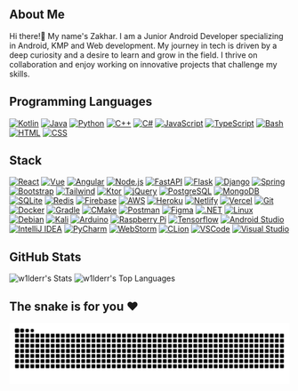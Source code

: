 ## About Me

Hi there!👋 My name's Zakhar. I am a Junior Android Developer specializing in Android, KMP and Web development. My journey in tech is driven by a deep curiosity and a desire to learn and grow in the field. I thrive on collaboration and enjoy working on innovative projects that challenge my skills.

## Programming Languages
[![Kotlin](https://skillicons.dev/icons?i=kotlin)](https://kotlinlang.org)
[![Java](https://skillicons.dev/icons?i=java)](https://www.java.com/)
[![Python](https://skillicons.dev/icons?i=py)](https://www.python.org/)
[![C++](https://skillicons.dev/icons?i=cpp)](https://isocpp.org/)
[![C#](https://skillicons.dev/icons?i=cs)](https://learn.microsoft.com/en-us/dotnet/csharp/)
[![JavaScript](https://skillicons.dev/icons?i=js)](https://developer.mozilla.org/en-US/docs/Web/JavaScript)
[![TypeScript](https://skillicons.dev/icons?i=ts)](https://www.typescriptlang.org/)
[![Bash](https://skillicons.dev/icons?i=bash)](https://www.gnu.org/software/bash/)
[![HTML](https://skillicons.dev/icons?i=html)](https://developer.mozilla.org/en-US/docs/Web/HTML)
[![CSS](https://skillicons.dev/icons?i=css)](https://developer.mozilla.org/en-US/docs/Web/CSS)



## Stack
[![React](https://skillicons.dev/icons?i=react)](https://reactjs.org/)
[![Vue](https://skillicons.dev/icons?i=vue)](https://vuejs.org/)
[![Angular](https://skillicons.dev/icons?i=angular)](https://angular.io/)
[![Node.js](https://skillicons.dev/icons?i=nodejs)](https://nodejs.org/)
[![FastAPI](https://skillicons.dev/icons?i=fastapi)](https://fastapi.tiangolo.com/)
[![Flask](https://skillicons.dev/icons?i=flask)](https://flask.palletsprojects.com/)
[![Django](https://skillicons.dev/icons?i=django)](https://www.djangoproject.com/)
[![Spring](https://skillicons.dev/icons?i=spring)](https://spring.io/)
[![Bootstrap](https://skillicons.dev/icons?i=bootstrap)](https://getbootstrap.com/)
[![Tailwind](https://skillicons.dev/icons?i=tailwind)](https://tailwindcss.com/)
[![Ktor](https://skillicons.dev/icons?i=ktor)](https://ktor.io/)
[![jQuery](https://skillicons.dev/icons?i=jquery)](https://jquery.com/)
[![PostgreSQL](https://skillicons.dev/icons?i=postgres)](https://www.postgresql.org/)
[![MongoDB](https://skillicons.dev/icons?i=mongodb)](https://www.mongodb.com/)
[![SQLite](https://skillicons.dev/icons?i=sqlite)](https://www.sqlite.org/)
[![Redis](https://skillicons.dev/icons?i=redis)](https://redis.io/)
[![Firebase](https://skillicons.dev/icons?i=firebase)](https://firebase.google.com/)
[![AWS](https://skillicons.dev/icons?i=aws)](https://aws.amazon.com/)
[![Heroku](https://skillicons.dev/icons?i=heroku)](https://www.heroku.com/)
[![Netlify](https://skillicons.dev/icons?i=netlify)](https://www.netlify.com/)
[![Vercel](https://skillicons.dev/icons?i=vercel)](https://vercel.com/)
[![Git](https://skillicons.dev/icons?i=git)](https://git-scm.com/)
[![Docker](https://skillicons.dev/icons?i=docker)](https://www.docker.com/)
[![Gradle](https://skillicons.dev/icons?i=gradle)](https://gradle.org/)
[![CMake](https://skillicons.dev/icons?i=cmake)](https://cmake.org/)
[![Postman](https://skillicons.dev/icons?i=postman)](https://www.postman.com/)
[![Figma](https://skillicons.dev/icons?i=figma)](https://figma.com/)
[![.NET](https://skillicons.dev/icons?i=dotnet)](https://dotnet.microsoft.com/)
[![Linux](https://skillicons.dev/icons?i=linux)](https://www.linux.org/)
[![Debian](https://skillicons.dev/icons?i=debian)](https://www.debian.org/)
[![Kali](https://skillicons.dev/icons?i=kali)](https://www.kali.org/)
[![Arduino](https://skillicons.dev/icons?i=arduino)](https://www.arduino.cc/)
[![Raspberry Pi](https://skillicons.dev/icons?i=raspberrypi)](https://www.raspberrypi.com/)
[![Tensorflow](https://skillicons.dev/icons?i=tensorflow)](https://www.tensorflow.org/)
[![Android Studio](https://skillicons.dev/icons?i=androidstudio)](https://developer.android.com/studio)
[![IntelliJ IDEA](https://skillicons.dev/icons?i=idea)](https://www.jetbrains.com/idea/)
[![PyCharm](https://skillicons.dev/icons?i=pycharm)](https://www.jetbrains.com/pycharm/)
[![WebStorm](https://skillicons.dev/icons?i=webstorm)](https://www.jetbrains.com/webstorm/)
[![CLion](https://skillicons.dev/icons?i=clion)](https://www.jetbrains.com/clion/)
[![VSCode](https://skillicons.dev/icons?i=vscode)](https://code.visualstudio.com/)
[![Visual Studio](https://skillicons.dev/icons?i=visualstudio)](https://visualstudio.microsoft.com/)

## GitHub Stats
![w1lderr's Stats](https://github-readme-stats.vercel.app/api?username=w1lderr&theme=tokyonight&show_icons=true&hide_border=false&count_private=false)
![w1lderr's Top Languages](https://github-readme-stats.vercel.app/api/top-langs/?username=w1lderr&theme=tokyonight&show_icons=true&hide_border=false&layout=compact)

## The snake is for you ❤️
<img src="https://raw.githubusercontent.com/r4nol/r4nol/output/snake.svg" alt="Snake animation" />
